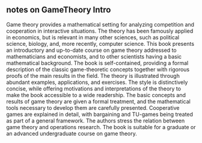 ## notes on GameTheory Intro

Game theory provides a mathematical setting for analyzing competition and cooperation in interactive situations. The theory has been famously applied in economics, but is relevant in many other sciences, such as political science, biology, and, more recently, computer science. This book presents an introductory and up-to-date course on game theory addressed to mathematicians and economists, and to other scientists having a basic mathematical background. The book is self-contained, providing a formal description of the classic game-theoretic concepts together with rigorous proofs of the main results in the field. The theory is illustrated through abundant examples, applications, and exercises. The style is distinctively concise, while offering motivations and interpretations of the theory to make the book accessible to a wide readership. The basic concepts and results of game theory are given a formal treatment, and the mathematical tools necessary to develop them are carefully presented. Cooperative games are explained in detail, with bargaining and TU-games being treated as part of a general framework. The authors stress the relation between game theory and operations research. The book is suitable for a graduate or an advanced undergraduate course on game theory.
